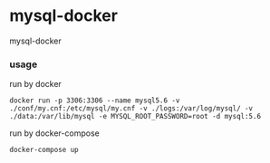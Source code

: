 # mysql-docker
mysql-docker

### usage
run by docker 
```
docker run -p 3306:3306 --name mysql5.6 -v ./conf/my.cnf:/etc/mysql/my.cnf -v ./logs:/var/log/mysql/ -v ./data:/var/lib/mysql -e MYSQL_ROOT_PASSWORD=root -d mysql:5.6
```

run by docker-compose 
```
docker-compose up
```

